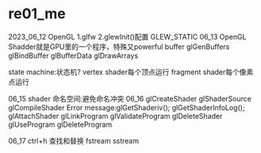 # re01_me
2023_06_12 OpenGL
1.glfw
2.glewInit()配置 GLEW_STATIC
06_13 OpenGL Shadder就是GPU里的一个程序，特殊又powerful
buffer
glGenBuffers
glBindBuffer
glBufferData
glDrawArrays

state machine:状态机?
vertex shader每个顶点运行
fragment shader每个像素点运行

06_15
shader
命名空间:避免命名冲突
06_16
glCreateShader
glShaderSource
glCompileShader
Error message:glGetShaderiv();
glGetShaderInfoLog();
glAttachShader
glLinkProgram
glValidateProgram
glDeleteShader
glUseProgram
glDeleteProgram

06_17
ctrl+h 查找和替换
fstream sstream 
